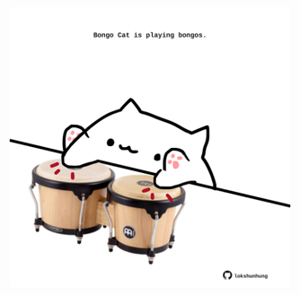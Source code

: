 <!-- built at 22/04/2021, 13:18:55 UTC -->
<p align="center">
  <img width="500" height="500" src="./ReadmeImage.svg">
</p>
